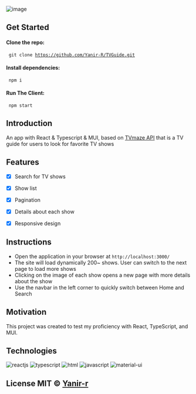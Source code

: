 ![image](https://user-images.githubusercontent.com/67261194/159757509-2c9c51f7-bbe3-4d1b-9872-724de7438317.png)

## Get Started
 #### Clone the repo:
<code> git clone https://github.com/Yanir-R/TVGuide.git </code>
#### Install dependencies:
<code> npm i </code>
#### Run The Client:
<code> npm start </code>

## Introduction
An app with React & Typescript & MUI,  based on [TVmaze API](https://www.tvmaze.com/api) that is a TV guide for users to look for favorite TV shows

## Features
- [X] Search for TV shows
- [X] Show list
- [X] Pagination
- [X] Details about each show
- [X] Responsive design


## Instructions
- Open the application in your browser at <code>http://localhost:3000/</code> <br/>
- The site will load dynamically 200~ shows. User can switch to the next page to load more shows
- Clicking on the image of each show opens a new page with more details about the show
- Use the navbar in the left corner to quickly switch between Home and Search

## Motivation
This project was created to test my proficiency with React, TypeScript, and MUI.


## Technologies

<p align="flex"> 
<img src="https://img.icons8.com/nolan/64/react-native.png" alt="reactjs"/>
<img src="https://img.icons8.com/color/48/000000/typescript.png" alt="typescript"/>
<img src="https://img.icons8.com/nolan/64/html-5.png"  alt="html"/>
<img src="https://img.icons8.com/nolan/64/js.png" alt="javascript"/>
<img src="https://img.icons8.com/color/48/000000/material-ui.png" alt="material-ui"/>
  
</p>


## License MIT © [Yanir-r]()


